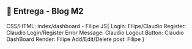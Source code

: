## 🏁 Entrega - Blog M2

CSS/HTML: index/dashboard - Filipe
JS{
Login: Filipe/Claudio
Register: Claudio
Login/Register Error Message: Claudio
Logout Button: Claudio
DashBoard Render: Filipe
Add/Edit/Delete post: Filipe
}
